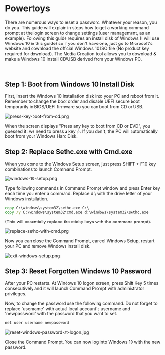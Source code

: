 
# Powertoys
There are numerous ways to reset a password. Whatever your reason, you do you. This guide will explain in steps how to get a working command prompt at the login screen to change settings (user management, as an example). Following this guide requires an install disk of Windows (I will use Windows 10 in this guide) so if you don't have one, just go to Microsoft's website and download the official Windows 10 ISO file (No product key required for download). The Media Creation tool allows you to download & make a Windows 10 install CD/USB derived from your Windows PC.

<br>

## Step 1: Boot from Windows 10 Install Disk
First, insert the Windows 10 installation disk into your PC and reboot from it. Remember to change the boot order and disable UEFI secure boot temporarily in BIOS/UEFI firmware so you can boot from CD or USB.


![press-key-boot-from-cd.png](/reset-password-winusb/press-key-boot-from-cd.png)



When the screen displays "Press any key to boot from CD or DVD", you guessed it: we need to press a key ;). If you don't, the PC will automatically boot from your Windows Hard Disk.

## Step 2: Replace Sethc.exe with Cmd.exe
When you come to the Windows Setup screen, just press SHIFT + F10 key combinations to launch Command Prompt.

![windows-10-setup.png](/reset-password-winusb/windows-10-setup.png)


Type following commands in Command Prompt window and press Enter key each time you enter a command. Replace d:\ with the drive letter of your Windows installation.

```cmd
copy C:\windows\system32\sethc.exe C:\
copy /y C:\windows\system32\cmd.exe d:\windows\system32\sethc.exe
```

(This will essentially replace the sticky keys with the command prompt).


![replace-sethc-with-cmd.png](/reset-password-winusb/replace-sethc-with-cmd.png)

Now you can close the Command Prompt, cancel Windows Setup, restart your PC and remove Windows install disk.

![exit-windows-setup.png](/reset-password-winusb/exit-windows-setup.png)


## Step 3: Reset Forgotten Windows 10 Password
After your PC restarts. At Windows 10 logon screen, press Shift Key 5 times consecutively and it will launch Command Prompt with administrator privileges.


Now, to change the password use the following command. Do not forget to replace 'username' with actual local account's username and 'newpassword' with the password that you want to set.

```cmd
net user username newpassword
```

![reset-windows-password-at-logon.jpg](/reset-password-winusb/reset-windows-password-at-logon.jpg)




Close the Command Prompt. You can now log into Windows 10 with the new password.